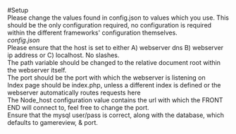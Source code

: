 #Setup
<br>
Please change the values found in config.json to values which you use. This should be the only configuration required, no configuration is required within the different frameworks' configuration themselves.
<br><i>config.json</i>
<br>Please ensure that the host is set to either A) webserver dns B) webserver ip address or C) localhost. No slashes.
<br>The path variable should be changed to the relative document root within the webserver itself.
<br>The port should be the port with which the webserver is listening on
<br>Index page should be index.php, unless a different index is defined or the webserver automatically routes requests here
<br>The Node_host configuration value contains the url with which the FRONT END will connect to, feel free to change the port.
<br>Ensure that the mysql user/pass is correct, along with the database, which defaults to gamereview, & port.